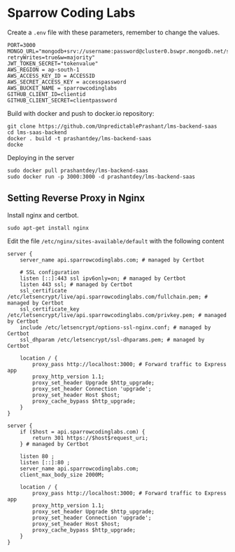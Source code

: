 # Sparrow Coding Labs

Create a `.env` file with these parameters, remember to change the values.

```
PORT=3000
MONGO_URL="mongodb+srv://username:password@cluster0.bswpr.mongodb.net/sparrowdb?retryWrites=true&w=majority"
JWT_TOKEN_SECRET="tokenvalue"
AWS_REGION = ap-south-1
AWS_ACCESS_KEY_ID = ACCESSID
AWS_SECRET_ACCESS_KEY = accesspassword
AWS_BUCKET_NAME = sparrowcodinglabs
GITHUB_CLIENT_ID=clientid
GITHUB_CLIENT_SECRET=clientpassword
```

Build with docker and push to docker.io repository:

```
git clone https://github.com/UnpredictablePrashant/lms-backend-saas
cd lms-saas-backend
docker . build -t prashantdey/lms-backend-saas
docke
```

Deploying in the server

```
sudo docker pull prashantdey/lms-backend-saas
sudo docker run -p 3000:3000 -d prashantdey/lms-backend-saas
```

## Setting Reverse Proxy in Nginx

Install nginx and certbot.

```
sudo apt-get install nginx
```

Edit the file `/etc/nginx/sites-available/default` with the following content


```
server {
    server_name api.sparrowcodinglabs.com; # managed by Certbot

    # SSL configuration
    listen [::]:443 ssl ipv6only=on; # managed by Certbot
    listen 443 ssl; # managed by Certbot
    ssl_certificate /etc/letsencrypt/live/api.sparrowcodinglabs.com/fullchain.pem; # managed by Certbot
    ssl_certificate_key /etc/letsencrypt/live/api.sparrowcodinglabs.com/privkey.pem; # managed by Certbot
    include /etc/letsencrypt/options-ssl-nginx.conf; # managed by Certbot
    ssl_dhparam /etc/letsencrypt/ssl-dhparams.pem; # managed by Certbot

    location / {
        proxy_pass http://localhost:3000; # Forward traffic to Express app
        proxy_http_version 1.1;
        proxy_set_header Upgrade $http_upgrade;
        proxy_set_header Connection 'upgrade';
        proxy_set_header Host $host;
        proxy_cache_bypass $http_upgrade;
    }
}

server {
    if ($host = api.sparrowcodinglabs.com) {
        return 301 https://$host$request_uri;
    } # managed by Certbot

    listen 80 ;
    listen [::]:80 ;
    server_name api.sparrowcodinglabs.com;
    client_max_body_size 2000M;

    location / {
        proxy_pass http://localhost:3000; # Forward traffic to Express app
        proxy_http_version 1.1;
        proxy_set_header Upgrade $http_upgrade;
        proxy_set_header Connection 'upgrade';
        proxy_set_header Host $host;
        proxy_cache_bypass $http_upgrade;
    }
}
```
